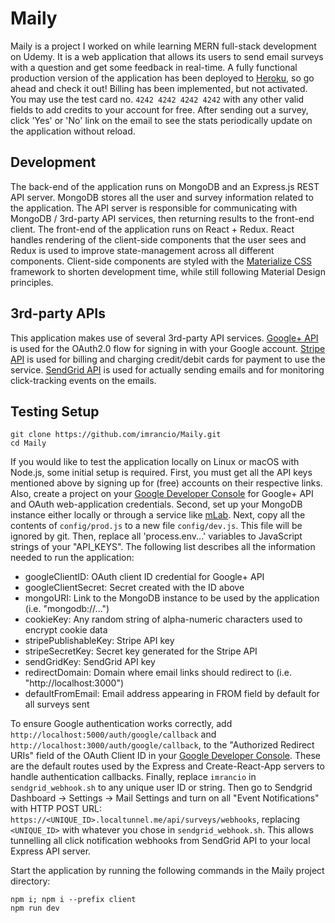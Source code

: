 # Maily

Maily is a project I worked on while learning MERN full-stack development on Udemy. 
It is a web application that allows its users to send email surveys with a question and get some feedback in real-time. 
A fully functional production version of the application has been deployed to [Heroku](https://infinite-garden-31915.herokuapp.com), so go ahead and check it out! 
Billing has been implemented, but not activated. You may use the test card no. `4242 4242 4242 4242` with any other valid fields to add credits to your account for free.
After sending out a survey, click 'Yes' or 'No' link on the email to see the stats periodically update on the application without reload.

## Development

The back-end of the application runs on MongoDB and an Express.js REST API server. 
MongoDB stores all the user and survey information related to the application.
The API server is responsible for communicating with MongoDB / 3rd-party API services, then returning results to the front-end client.
The front-end of the application runs on React + Redux. 
React handles rendering of the client-side components that the user sees and Redux is used to improve state-management across all different components. 
Client-side components are styled with the [Materialize CSS](https://materializecss.com/) framework to shorten development time, while still following Material Design principles.

## 3rd-party APIs

This application makes use of several 3rd-party API services. 
[Google+ API](https://console.developers.google.com/apis/library/plus.googleapis.com) is used for the OAuth2.0 flow for signing in with your Google account.
[Stripe API](https://stripe.com/docs/api) is used for billing and charging credit/debit cards for payment to use the service.
[SendGrid API](https://sendgrid.com/docs/API_Reference/index.html) is used for actually sending emails and for monitoring click-tracking events on the emails.

## Testing Setup

```
git clone https://github.com/imrancio/Maily.git
cd Maily
```
If you would like to test the application locally on Linux or macOS with Node.js, some initial setup is required.
First, you must get all the API keys mentioned above by signing up for (free) accounts on their respective links.
Also, create a project on your [Google Developer Console](https://console.developers.google.com) for Google+ API and OAuth web-application credentials.
Second, set up your MongoDB instance either locally or through a service like [mLab](https://mlab.com/).
Next, copy all the contents of `config/prod.js` to a new file `config/dev.js`. This file will be ignored by git.
Then, replace all 'process.env...' variables to JavaScript strings of your "API_KEYS".
The following list describes all the information needed to run the application:

* googleClientID: OAuth client ID credential for Google+ API
* googleClientSecret: Secret created with the ID above
* mongoURI: Link to the MongoDB instance to be used by the application (i.e. "mongodb://...")
* cookieKey: Any random string of alpha-numeric characters used to encrypt cookie data
* stripePublishableKey: Stripe API key
* stripeSecretKey: Secret key generated for the Stripe API
* sendGridKey: SendGrid API key
* redirectDomain: Domain where email links should redirect to (i.e. "http://localhost:3000")
* defaultFromEmail: Email address appearing in FROM field by default for all surveys sent

To ensure Google authentication works correctly, add `http://localhost:5000/auth/google/callback` and `http://localhost:3000/auth/google/callback`,
to the "Authorized Redirect URIs" field of the OAuth Client ID in your [Google Developer Console](https://console.developers.google.com).
These are the default routes used by the Express and Create-React-App servers to handle authentication callbacks. 
Finally, replace `imrancio` in `sendgrid_webhook.sh` to any unique user ID or string. Then go to Sendgrid Dashboard -> Settings -> Mail Settings
and turn on all "Event Notifications" with HTTP POST URL: `https://<UNIQUE_ID>.localtunnel.me/api/surveys/webhooks`, replacing `<UNIQUE_ID>` with whatever you chose in `sendgrid_webhook.sh`.
This allows tunnelling all click notification webhooks from SendGrid API to your local Express API server. 

Start the application by running the following commands in the Maily project directory:
```
npm i; npm i --prefix client
npm run dev
```
